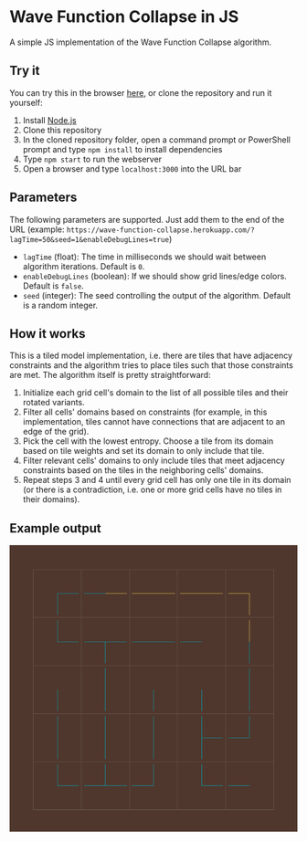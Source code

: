 # Wave Function Collapse in JS
A simple JS implementation of the Wave Function Collapse algorithm.

## Try it
You can try this in the browser [here](https://wave-function-collapse.herokuapp.com/), or clone the repository and run it yourself:
1. Install [Node.js](https://nodejs.org/en/)
2. Clone this repository
3. In the cloned repository folder, open a command prompt or PowerShell prompt and type `npm install` to install dependencies
4. Type `npm start` to run the webserver
5. Open a browser and type `localhost:3000` into the URL bar

## Parameters
The following parameters are supported. Just add them to the end of the URL (example: `https://wave-function-collapse.herokuapp.com/?lagTime=50&seed=1&enableDebugLines=true`)
- `lagTime` (float): The time in milliseconds we should wait between algorithm iterations. Default is `0`.
- `enableDebugLines` (boolean): If we should show grid lines/edge colors. Default is `false`.
- `seed` (integer): The seed controlling the output of the algorithm. Default is a random integer.

## How it works
This is a tiled model implementation, i.e. there are tiles that have adjacency constraints and the algorithm tries to place tiles such that those constraints are met. The algorithm itself is pretty straightforward:

1. Initialize each grid cell's domain to the list of all possible tiles and their rotated variants.
2. Filter all cells' domains based on constraints (for example, in this implementation, tiles cannot have connections that are adjacent to an edge of the grid).
3. Pick the cell with the lowest entropy. Choose a tile from its domain based on tile weights and set its domain to only include that tile.
4. Filter relevant cells' domains to only include tiles that meet adjacency constraints based on the tiles in the neighboring cells' domains.
5. Repeat steps 3 and 4 until every grid cell has only one tile in its domain (or there is a contradiction, i.e. one or more grid cells have no tiles in their domains).

## Example output
![Preview](meta/preview.png)

